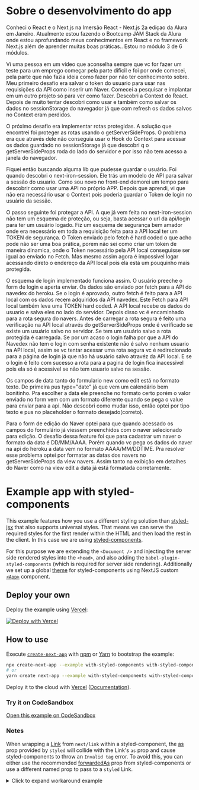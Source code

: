 # Sobre o desenvolvimento do app

Conheci o React e o Next.js na Imersão React - Next.js 2a ediçao da Alura em Janeiro. Atualmente estou fazendo o Bootcamp JAM Stack da Alura onde estou aprofundando meus conhecimentos em React e no framework Next.js além de aprender muitas boas práticas.. Estou no módulo 3 de 6 módulos.

Vi uma pessoa em um vídeo que aconselha sempre que vc for fazer um teste para um emprego começar pela parte díficil e foi por onde comecei, pela parte que não fazia ideia como fazer por não ter conhecimento sobre. Meu primeiro desafio era salvar o token do usuario para usar nas requisições da API como inserir um Naver. Comecei a pesquisar e implantar em um outro projeto só para ver como fazer. Descobri a Context do React. Depois de muito tentar descobri como usar e também como salvar os dados no sessionStorage do navegador já que com refresh os dados salvos no Context eram perdidos.

O próximo desafio era implementar rotas protegidas. A solução que encontrei foi proteger as rotas usando o getServerSideProps. O problema era que através dele não conseguia usar o Hook do Context para acessar os dados guardado no sessionStorage já que descobri q o getServerSideProps roda do lado do servidor e por isso não tem acesso a janela do navegador.

Fiquei então buscando alguma lib que pudesse guardar o usuário. Foi quando descobri o next-iron-session. Ele trás um modelo de API para salvar a sessão do usuario. Como sou novo no front-end demorei um tempo para descobrir como usar uma API no próprio APP. Depois que aprendi, vi que não era necessário usar o Context pois poderia guardar o Token de login no usuário da sessão.

O passo seguinte foi protegar a API. A que já vem feita no next-iron-session não tem um esquema de proteção, ou seja, basta acessar o url da api/login para ter um usuário logado. Fiz um esquema de segurança bem amador onde era necessário em toda a requisição feita para a API local ter um TOKEN de segurança. O Token enviado pelo fetch é hard coded o que acho pode não ser uma boa prática, porem não sei como criar um token de maneira dinamica, onde o Token necessário pela API local conseguisse ser igual ao enviado no Fetch. Mas mesmo assim agora é impossivel logar acessando direto o endereço da API local pois ela está um pouquinho mais protegida.

O esquema de login implementado funciona assim. O usuário preeche o form de login e aperta enviar. Os dados são enviado por fetch para a API do navedex do heroku. Se o login é aprovado, outro fetch é feito para a API local com os dados recem adquiridos da API navedex. Este Fetch para API local também leva uma TOKEN hard coded. A API local recebe os dados do usuario e salva eles no lado do servidor. Depois disso vc é encaminhado para a rota segura do navers. Antes de carregar a rota segura é feito uma verificação na API local através do getServerSideProps onde é verificado se existe um usuário salvo no servidor. Se tem um usuário salvo a rota protegida é carregada. Se por um acaso o login falha por que a API do Navedex não tem o login com senha existente não é salvo nenhum usuario na API local, assim se vc tentar acessar uma rota segura vc é redirecionado para a página de login já que não há usuário salvo atravéz da API local. E se o login é feito com sucesso a rota para a pagina de login fica inacessivel pois ela só é acessivel se não tem usuario salvo na sessão.

Os campos de data tanto do formulario new como edit está no formato texto. De primeira pus type="date" já que vem um calendário bem bonitinho. Pra escolher a data ele preenche no formato certo porém o valor enviado no form vem com um formato diferente quando se pega o value para enviar para a api. Não descobri como mudar isso, então optei por tipo texto e pus no placeholder o formato desejado(correto).

Para o form de edição do Naver optei para que quando acessado os campos do formulário já viessem preenchidos com o naver selecionado para edição. O desafio dessa feature foi que para cadastrar um naver o formato da data é DD/MM/AAAA. Porém quando vc pega os dados do naver na api do heroku a data vem no formato AAAA/MM/DDTIME. Pra resolver esse problema optei por formatar as datas dos navers no getServerSideProps da view navers. Assim tanto na exibição em detalhes do Naver como na view edit a data já está formatada corretamente.

# Example app with styled-components

This example features how you use a different styling solution than [styled-jsx](https://github.com/zeit/styled-jsx) that also supports universal styles. That means we can serve the required styles for the first render within the HTML and then load the rest in the client. In this case we are using [styled-components](https://github.com/styled-components/styled-components).

For this purpose we are extending the `<Document />` and injecting the server side rendered styles into the `<head>`, and also adding the `babel-plugin-styled-components` (which is required for server side rendering). Additionally we set up a global [theme](https://www.styled-components.com/docs/advanced#theming) for styled-components using NextJS custom [`<App>`](https://nextjs.org/docs/advanced-features/custom-app) component.

## Deploy your own

Deploy the example using [Vercel](https://vercel.com?utm_source=github&utm_medium=readme&utm_campaign=next-example):

[![Deploy with Vercel](https://vercel.com/button)](https://vercel.com/new/git/external?repository-url=https://github.com/vercel/next.js/tree/canary/examples/with-styled-components&project-name=with-styled-components&repository-name=with-styled-components)

## How to use

Execute [`create-next-app`](https://github.com/vercel/next.js/tree/canary/packages/create-next-app) with [npm](https://docs.npmjs.com/cli/init) or [Yarn](https://yarnpkg.com/lang/en/docs/cli/create/) to bootstrap the example:

```bash
npx create-next-app --example with-styled-components with-styled-components-app
# or
yarn create next-app --example with-styled-components with-styled-components-app
```

Deploy it to the cloud with [Vercel](https://vercel.com/new?utm_source=github&utm_medium=readme&utm_campaign=next-example) ([Documentation](https://nextjs.org/docs/deployment)).

### Try it on CodeSandbox

[Open this example on CodeSandbox](https://codesandbox.io/s/github/vercel/next.js/tree/canary/examples/with-styled-components)

### Notes

When wrapping a [Link](https://nextjs.org/docs/api-reference/next/link) from `next/link` within a styled-component, the [as](https://styled-components.com/docs/api#as-polymorphic-prop) prop provided by `styled` will collide with the Link's `as` prop and cause styled-components to throw an `Invalid tag` error. To avoid this, you can either use the recommended [forwardedAs](https://styled-components.com/docs/api#forwardedas-prop) prop from styled-components or use a different named prop to pass to a `styled` Link.

<details>
<summary>Click to expand workaround example</summary>
<br />

**components/StyledLink.js**

```javascript
import Link from 'next/link'
import styled from 'styled-components'

const StyledLink = ({ as, children, className, href }) => (
  <Link href={href} as={as} passHref>
    <a className={className}>{children}</a>
  </Link>
)

export default styled(StyledLink)`
  color: #0075e0;
  text-decoration: none;
  transition: all 0.2s ease-in-out;

  &:hover {
    color: #40a9ff;
  }

  &:focus {
    color: #40a9ff;
    outline: none;
    border: 0;
  }
`
```

**pages/index.js**

```javascript
import StyledLink from '../components/StyledLink'

export default () => (
  <StyledLink href="/post/[pid]" forwardedAs="/post/abc">
    First post
  </StyledLink>
)
```

</details>
